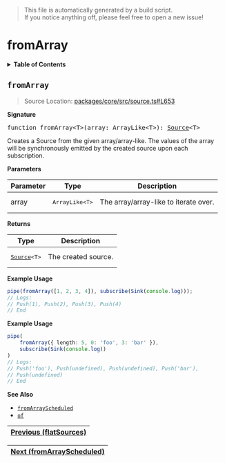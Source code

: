 > This file is automatically generated by a build script.<br>If you notice anything off, please feel free to open a new issue!

# fromArray

<details><summary><b>Table of Contents</b></summary><br>

1. [<code>fromArray</code>](#fromArray)</details>

## <a name="fromArray"></a><code>fromArray</code>

> Source Location: [packages\/core\/src\/source.ts#L653](..\/..\/packages\/core\/src\/source.ts#L653)

<b>Signature</b>

<pre>function fromArray&lt;T&gt;(array: ArrayLike&lt;T&gt;): <a href="../01-api-basics/03-Source.md#Source-Interface">Source</a>&lt;T&gt;</pre>

Creates a Source from the given array\/array-like. The values of the array will be synchronously emitted by the created source upon each subscription.

<b>Parameters</b>

| Parameter | Type | Description |
| --- | --- | --- |
| array | <pre lang="ts">ArrayLike&lt;T&gt;</pre> | The array\/array-like to iterate over. |

<b>Returns</b>

| Type | Description |
| --- | --- |
| <pre>[Source](../01-api-basics/03-Source.md#Source-Interface)&lt;T&gt;</pre> | The created source. |

<b>Example Usage</b>

```ts
pipe(fromArray([1, 2, 3, 4]), subscribe(Sink(console.log)));
// Logs:
// Push(1), Push(2), Push(3), Push(4)
// End
```

<b>Example Usage</b>

```ts
pipe(
    fromArray({ length: 5, 0: 'foo', 3: 'bar' }),
    subscribe(Sink(console.log))
)
// Logs:
// Push('foo'), Push(undefined), Push(undefined), Push('bar'),
// Push(undefined)
// End
```

<b>See Also</b>

- <code>[fromArrayScheduled](08-fromArrayScheduled.md#fromArrayScheduled)</code>
- <code>[of](22-of.md#of)</code><br>

| [Previous \(flatSources\)](06-flatSources.md#readme) |
| --- |

<div align="right">

| [Next \(fromArrayScheduled\)](08-fromArrayScheduled.md#readme) |
| --- |
</div>
